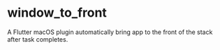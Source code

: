 # window_to_front
 A Flutter macOS plugin automatically bring app to the front of the stack after task completes.
